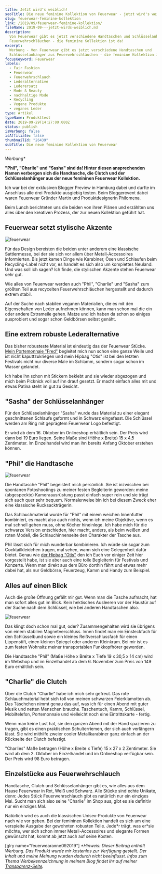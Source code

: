 ```yaml
---
title: Jetzt wird's weiblich!
seoTitle: Die neue feminine Kollektion von Feuerwear - jetzt wird's weiblich!
slug: feuerwear-feminine-kollektion
link: /2019/09/feuerwear-feminine-kollektion/
fileName: 2019-09---jetzt-wirds-weiblich.md
description:
  Von Feuerwear gibt es jetzt verschiedene Handtaschen und Schlüsselanhänger aus
  Feuerwehrschläuchen - die feminine Kollektion ist da!
excerpt:
  Werbung - Von Feuerwear gibt es jetzt verschiedene Handtaschen und
  Schlüsselanhänger aus Feuerwehrschläuchen - die feminine Kollektion ist da!
focusKeyword: Feuerwear
labels:
  - Fair Fashion
  - Feuerwear
  - Feuerwehrschlauch
  - Lederalternative
  - Lederersatz
  - Mode & Beauty
  - nachhaltige Mode
  - Recycling
  - Vegane Produkte
  - veganes Leder
type: Artikel
typeName: Produkttest
date: 2019-09-29T14:27:00.000Z
status: publish
isWerbung: false
isAffiliate: false
thumbnailId: "26439"
subTitle: Die neue feminine Kollektion von Feuerwear
---
```


<em>Werbung\*</em>

<strong>"Phil", "Charlie" und "Sasha" sind da! Hinter diesen ansprechenden Namen
verbergen sich die Handtasche, die Clutch und der Schlüsselanhänger aus der neue
femininen Feuerwear Kollektion.</strong>

Ich war bei der exklusiven Blogger Preview in Hamburg dabei und durfte im
Anschluss alle drei Produkte ausgiebig testen. Beim Bloggerevent dabei waren
Feuerwear Gründer Martin und Produktdesignerin Philomena.

Beim Lunch berichteten uns die beiden von ihren Plänen und erzählten uns alles
über den kreativen Prozess, der zur neuen Kollektion geführt hat.

## Feuerwear setzt stylische Akzente

![feuerwear](http://cardamonchai.com/wp-content/uploads/2019/09/2019-09-28-feuerwear-400x600.jpg)

Für das Design bereisten die beiden unter anderem eine klassische Sattlermesse,
bei der sie sich vor allem über Metall-Accessoires informierten. Bis jetzt kamen
Dinge wie Karabiner, Ösen und Schlaufen beim Recycling-Label nicht vor, es
handelt es sich also um komplettes Neuland. Und was soll ich sagen? Ich finde,
die stylischen Akzente stehen Feuerwear sehr gut.

Wie alles von Feuerwear werden auch "Phil", "Charlie" und "Sasha" zum größten
Teil aus recycelten Feuerwehrschläuchen hergestellt und dadurch extrem stabil.

Auf der Suche nach stabilen veganen Materialien, die es mit den Eigenschaften
von Leder aufnehmen können, kann man schon mal die ein oder andere Extrameile
gehen. Matze und ich haben da schon so einiges ausprobiert und sogar schon
Geldbörsen selbst genäht.

## Eine extrem robuste Lederalternative

Das bisher robusteste Material ist eindeutig das der Feuerwear Stücke.
[Mein Portemonnaie "Fred"](/2019/02/neue-festivalbegleiter-von-feuerwear/)
begleitet mich nun schon eine ganze Weile und ist nicht kaputtzukriegen und mein
Hipbag "Otis" ist bei den letzten Festivals nicht nur diverse Male im Schlamm,
sondern sogar schon im Wasser gelandet.

Ich habe ihn schon mit Stickern beklebt und sie wieder abgezogen und mich beim
Picknick voll auf ihn drauf gesetzt. Er macht einfach alles mit und etwas Patina
steht im gut zu Gesicht.

## "Sasha" der Schlüsselanhänger

Für den Schlüsselanhänger "Sasha" wurde das Material zu einer elegant
geschnittenen Schlaufe geformt und in Schwarz eingefasst. Die Schlüssel werden
am Ring mit geprägtem Feuerwear Logo befestigt.

Er wird ab dem 16. Oktober im Onlineshop erhältlich sein. Der Preis wird dann
bei 19 Euro liegen. Seine Maße sind (Höhe x Breite) 15 x 4,5 Zentimeter. Im
Einzelhandel wird man ihn bereits Anfang Oktober erstehen können.

## "Phil" die Handtasche

![feuerwear](http://cardamonchai.com/wp-content/uploads/2019/09/2019-09-28-feuerwear-23-400x600.jpg)

Die Handtasche "Phil" begeistert mich persönlich. Sie ist inzwischen bei
spontanen Fotoshootings zu meiner festen Begleiterin geworden: meine
(abgespeckte) Kameraausrüstung passt einfach super rein und sie trägt sich auch
quer sehr bequem. Normalerweise bin ich bei diesem Zweck eher eine klassische
Rucksackträgerin.

Das Schlauchmaterial wurde für "Phil" mit einem weichen Innenfutter kombiniert,
es macht also auch nichts, wenn ich meine Objektive, wenn es mal schnell gehen
muss, ohne Köcher hineinlege. Ich habe mich für die schwarze Version
entschieden, hier macht, anders, als beim weißen und roten Modell, die
Schlauchinnenseite den Charakter der Tasche aus.

Phil lässt sich für mich wunderbar kombinieren. Ich würde sie sogar zum
Cocktailkleidchen tragen, mal sehen, wann sich eine Gelegenheit dafür bietet.
Genau wie [der Hipbag "Otis"](/2019/02/neue-festivalbegleiter-von-feuerwear/)
den ich Euch vor einiger Zeit hier vorgestellt habe, ist sie aber auch eine
tolle Begleiterin für Festivals und Konzerte. Wenn man direkt aus dem Büro
dorthin fährt und etwas mehr dabei hat, als nur Geldbörse, Feuerzeug, Kamm und
Handy zum Beispiel.

## Alles auf einen Blick

Auch die große Öffnung gefällt mir gut. Wenn man die Tasche aufmacht, hat man
sofort alles gut im Blick. Kein hektisches Ausleeren vor der Haustür auf der
Suche nach dem Schlüssel, wie bei anderen Handtaschen also.

![feuerwear](http://cardamonchai.com/wp-content/uploads/2019/09/2019-09-28-feuerwear-6-400x600.jpg)

Das klingt doch schon mal gut, oder? Zusammengehalten wird sie übrigens von
einem stabilen Magnetverschluss. Innen findet man ein Einsteckfach für den
Schlüsselbund sowie ein kleines Reißverschlussfach für einen Lippenstift, einen
kleinen Spiegel oder anderen Kleinkram. Bei mir ist es zum festen Wohnsitz
meiner transportablen Funkkopfhörer geworden.

Die Handtasche "Phil" (Maße Höhe x Breite x Tiefe 19 x 30,5 x 14 cm) wird im
Webshop und im Einzelhandel ab dem 6. November zum Preis von 149 Euro erhältlich
sein.

## "Charlie" die Clutch

Über die Clutch "Charlie" habe ich mich sehr gefreut. Das rote Schlauchmaterial
hebt sich toll von meinen schwarzen Feierklamotten ab. Das Täschchen nimmt genau
das auf, was ich für einen Abend mit guter Musik und netten Menschen brauche.
Taschentuch, Kamm, Schlüssel, Mobiltelefon, Portemonnaie und vielleicht noch
eine Eintrittskarte - fertig.

Wenn man keine Lust hat, sie den ganzen Abend mit der Hand spazieren zu tragen,
gibt es einen praktischen Schulterriemen, der sich auch verlängern lässt. Sie
wird mithilfe zweier cooler Metallkarabiner ganz einfach an der Rückseite der
Clutch befestigt.

"Charlies" Maße betragen (Höhe x Breite x Tiefe) 15 x 27 x 2 Zentimeter. Sie
wird ab dem 2. Oktober im Einzelhandel und im Onlineshop verfügbar sein. Der
Preis wird 98 Euro betragen.

## Einzelstücke aus Feuerwehrschlauch

Handtasche, Clutch und Schlüsselanhänger gibt es, wie alles aus dem Hause
Feuerwear in Rot, Weiß und Schwarz. Alle Stücke sind echte Unikate, denn: Jedes
Stück Feuerwehrschlauch gibt es natürlich nur ein einziges Mal. Sucht man sich
also seine "Charlie" im Shop aus, gibt es sie definitiv nur ein einziges Mal.

Natürlich wird es auch die klassischen Unisex-Produkte von Feuerwear nach wie
vor geben. Bei der femininen Kollektion handelt es sich um eine verspielte
Ausgabe der gewohnten robusten Teile. Jede\*r trägt, was er\*sie möchte, wer
sich schon immer Metall-Accessoires und elegante Formen gewünscht hat, kommt ab
jetzt auch auf seine Kosten.

[glry name="feuerwearanne092019"] <em>\*Hinweis: Dieser Beitrag enthält Werbung.
Das Produkt wurde mir kostenlos zur Verfügung gestellt. Der Inhalt und meine
Meinung wurden dadurch nicht beeinflusst. Infos zum Thema Werbekennzeichnung in
meinem Blog findet Ihr auf meiner [Transparenz-Seite](/werbung/). </em>
